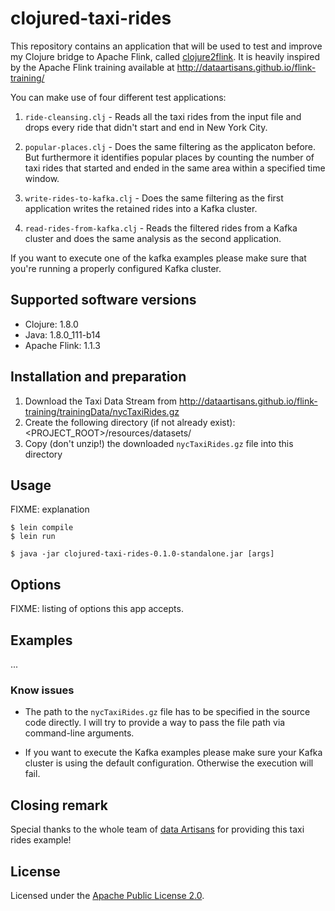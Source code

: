 # clojured-taxi-rides

This repository contains an application that will be used to test and improve my
Clojure bridge to Apache Flink, called
[clojure2flink](https://github.com/thr0n/clojure2flink).
It is heavily inspired by the Apache Flink training available
at http://dataartisans.github.io/flink-training/

You can make use of four different test applications:
1) `ride-cleansing.clj` - Reads all the taxi rides from the input file
and drops every ride that didn't start and end in New York City.

2) `popular-places.clj` - Does the same filtering as the applicaton before.
But furthermore it identifies popular places by counting the number of taxi
rides that started and ended in the same area within a specified time window.

3) `write-rides-to-kafka.clj` - Does the same filtering as the first application
writes the retained rides into a Kafka cluster.

4) `read-rides-from-kafka.clj` - Reads the filtered rides from a Kafka cluster
and does the same analysis as the second application.

If you want to execute one of the kafka examples please make sure
that you're running a properly configured Kafka cluster.

## Supported software versions

- Clojure: 1.8.0
- Java: 1.8.0_111-b14
- Apache Flink: 1.1.3

## Installation and preparation

1) Download the Taxi Data Stream from
http://dataartisans.github.io/flink-training/trainingData/nycTaxiRides.gz
2) Create the following directory (if not already exist):
<PROJECT_ROOT>/resources/datasets/
3) Copy (don't unzip!) the downloaded `nycTaxiRides.gz` file into this directory

## Usage

FIXME: explanation
	
	$ lein compile
	$ lein run

    $ java -jar clojured-taxi-rides-0.1.0-standalone.jar [args]

## Options

FIXME: listing of options this app accepts.

## Examples

...

### Know issues

- The path to the `nycTaxiRides.gz` file has to be specified
in the source code directly. I will try to provide a way
to pass the file path via command-line arguments.

- If you want to execute the Kafka examples please make sure your Kafka cluster
is using the default configuration.
Otherwise the execution will fail.

## Closing remark

Special thanks to the whole team of
[data Artisans](http://data-artisans.com/) for providing this taxi rides example!


## License

Licensed under the [Apache Public License 2.0](http://www.apache.org/licenses/LICENSE-2.0.html).
